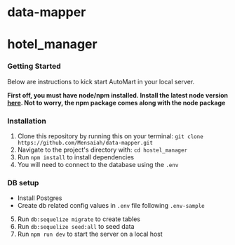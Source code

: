 # data-mapper
# hotel_manager



### Getting Started
 Below are instructions to kick start AutoMart in your local server.

 **First off, you must have node/npm installed. Install the latest node version [here](https://nodejs.org/en/download/). Not to worry, the npm package comes along with the node package**

 ### Installation
 
 1. Clone this repository by running this on your terminal: `git clone https://github.com/Mensaiah/data-mapper.git`
 2. Navigate to the project's directory with: `cd hostel_manager`
 3. Run `npm install` to install dependencies
 4. You will need to connect to the database using the `.env`


 ### DB setup

- Install Postgres
- Create db related config values in `.env` file following `.env-sample`



 5. Run `db:sequelize migrate` to create tables
 6. Run `db:sequelize seed:all` to seed data
 7. Run  `npm run dev` to start the server on a local host
